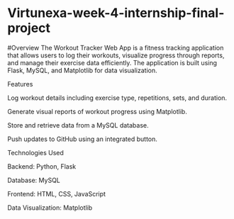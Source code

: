 # Virtunexa-week-4-internship-final-project
#Overview
The Workout Tracker Web App is a fitness tracking application that allows users to log their workouts, visualize progress through reports, and manage their exercise data efficiently. The application is built using Flask, MySQL, and Matplotlib for data visualization.

Features

Log workout details including exercise type, repetitions, sets, and duration.

Generate visual reports of workout progress using Matplotlib.

Store and retrieve data from a MySQL database.

Push updates to GitHub using an integrated button.

Technologies Used

Backend: Python, Flask

Database: MySQL

Frontend: HTML, CSS, JavaScript

Data Visualization: Matplotlib
